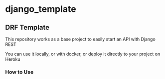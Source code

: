 # django_template
## DRF Template

This repository works as a base project to easily start an API with Django REST

You can use it locally, or with docker, or deploy it directly to your project on Heroku

### How to Use